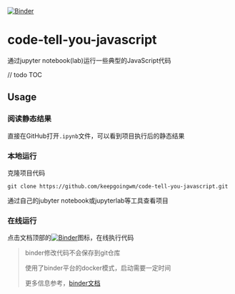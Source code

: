 [![Binder](https://mybinder.org/badge_logo.svg)](https://mybinder.org/v2/gh/keepgoingwm/code-tell-you-javascript.git/master)

# code-tell-you-javascript

通过jupyter notebook(lab)运行一些典型的JavaScript代码

// todo TOC

## Usage

### 阅读静态结果

直接在GitHub打开`.ipynb`文件，可以看到项目执行后的静态结果

### 本地运行

克隆项目代码
```
git clone https://github.com/keepgoingwm/code-tell-you-javascript.git
```
通过自己的jubyter notebook或jupyterlab等工具查看项目

### 在线运行

点击文档顶部的[![Binder](https://mybinder.org/badge_logo.svg)](https://mybinder.org/v2/gh/keepgoingwm/code-tell-you-javascript.git/master)图标，在线执行代码

> binder修改代码不会保存到git仓库
> 
> 使用了binder平台的docker模式，启动需要一定时间
> 
> 更多信息参考，[binder文档](https://mybinder.readthedocs.io/en/latest/)